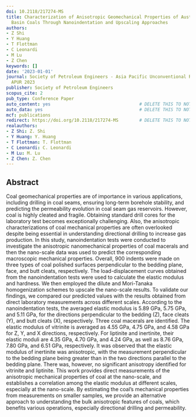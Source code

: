 ```yaml
---
doi: 10.2118/217274-MS
title: Characterization of Anisotropic Geomechanical Properties of Australian Bowen
  Basin Coals Through Nanoindentation and Upscaling Approaches
authors:
- Z Shi
- Y Huang
- T Flottman
- C Leonardi
- M Lu
- Z Chen
keywords: []
date: '2023-01-01'
journal: Society of Petroleum Engineers - Asia Pacific Unconventional Resources Symposium,
  APUR 2023
publisher: Society of Petroleum Engineers
scopus_cite: 2
pub_type: Conference Paper
auto_content: yes                                  # DELETE THIS TO NOT AUTO GENERATE CONTENT
auto_data: yes                                     # DELETE THIS TO NOT AUTO GENERATE METADATA
mcf: publications
redirect: https://doi.org/10.2118/217274-MS        # DELETE THIS TO NOT REDIRECT
realauthors:
- Z Shi: Z. Shi
- Y Huang: Y. Huang
- T Flottman: T. Flottman
- C Leonardi: C. Leonardi
- M Lu: M. Lu
- Z Chen: Z. Chen
---
```



## Abstract
Coal geomechanical properties are of importance in various applications, including drilling in coal seams, ensuring long-term borehole stability, and predicting the permeability evolution in coal seam gas reservoirs. However, coal is highly cleated and fragile. Obtaining standard drill cores for the laboratory test becomes exceptionally challenging. Also, the anisotropic characterizations of coal mechanical properties are often overlooked despite being essential in understanding directional drilling to increase gas production. In this study, nanoindentation tests were conducted to investigate the anisotropic nanomechanical properties of coal macerals and then the nano-scale data was used to predict the corresponding macroscopic mechanical properties. Overall, 900 indents were made on three types of coal polished surfaces perpendicular to the bedding plane, face, and butt cleats, respectively. The load-displacement curves obtained from the nanoindentation tests were used to calculate the elastic modulus and hardness. We then employed the dilute and Mori-Tanaka homogenization schemes to upscale the nano-scale results. To validate our findings, we compared our predicted values with the results obtained from direct laboratory measurements across different scales. According to the nanoindentation tests, the averaged elastic modulus is 5.89 GPa, 5.75 GPa, and 5.11 GPa, for the directions perpendicular to the bedding (Z), face cleats (Y), and butt cleats (X), respectively. Three coal macerals are identified. The elastic modulus of vitrinite is averaged as 4.55 GPa, 4.75 GPa, and 4.58 GPa for Z, Y, and X directions, respectively. For liptinite and inertinite, their elastic moduli are 4.35 GPa, 4.70 GPa, and 4.24 GPa, as well as 8.76 GPa, 7.80 GPa, and 6.51 GPa, respectively. It was observed that the elastic modulus of inertinite was anisotropic, with the measurement perpendicular to the bedding plane being greater than in the two directions parallel to the bedding plane. There was, however, no significant anisotropy identified for vitrinite and liptinite. This work provides direct measurements of the anisotropic mechanical properties of coal at the nano-scale, and establishes a correlation among the elastic modulus at different scales, especially at the nano-scale. By estimating the coal’s mechanical properties from measurements on smaller samples, we provide an alternative approach to understanding the bulk anisotropic features of coals, which benefits various operations, especially directional drilling and permeability.
